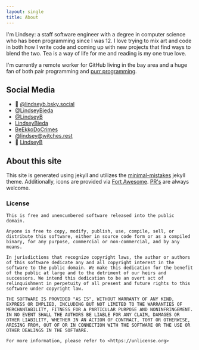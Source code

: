 ```yaml
---
layout: single
title: About
---
```


I'm Lindsey: a staff software engineer with a degree in computer science who has been programming since I was 12. I love trying to mix art and code in both how I write code and coming up with new projects that find ways to blend the two. Tea is a way of life for me and reading is my one true love.

I'm currently a remote worker for GitHub living in the bay area and a huge fan of both pair programming and [purr programming](https://society6.com/product/purr-programmer_sticker).

## Social Media

* 🦋 [@lindseyb.bsky.social](https://bsky.app/profile/lindseyb.bsky.social)
* <i class="fab fa-fw fa-instagram"></i> [@LindseyBieda](https://instagram.com/LindseyBieda)
* <i class="fab fa-fw fa-github"></i> [@LindseyB](https://github.com/LindseyB)
* <i class="fab fa-fw fa-itch-io"></i> [LindseyBieda](https://lindseybieda.itch.io)
* <i class="fab fa-fw fa-twitch"></i> [BeEkkoDoCrimes](https://www.twitch.tv/beekkodocrimes/)
* <i class="fab fa-fw fa-mastodon"></i><a href="https://witches.rest/@lindsey" rel="me">@lindsey@witches.rest</a>
* 🐞 [LindseyB](https://cohost.org/lindseyb)


## About this site

This site is generated using jekyll and utilizes the [minimal-mistakes](https://mmistakes.github.io/minimal-mistakes/) jekyll theme. Additionally, icons are provided via [Fort Awesome](https://fortawesome.com/). [PR's](https://github.com/LindseyB/blog-jekyll/) are always welcome. 

### License

```
This is free and unencumbered software released into the public domain.

Anyone is free to copy, modify, publish, use, compile, sell, or
distribute this software, either in source code form or as a compiled
binary, for any purpose, commercial or non-commercial, and by any
means.

In jurisdictions that recognize copyright laws, the author or authors
of this software dedicate any and all copyright interest in the
software to the public domain. We make this dedication for the benefit
of the public at large and to the detriment of our heirs and
successors. We intend this dedication to be an overt act of
relinquishment in perpetuity of all present and future rights to this
software under copyright law.

THE SOFTWARE IS PROVIDED "AS IS", WITHOUT WARRANTY OF ANY KIND,
EXPRESS OR IMPLIED, INCLUDING BUT NOT LIMITED TO THE WARRANTIES OF
MERCHANTABILITY, FITNESS FOR A PARTICULAR PURPOSE AND NONINFRINGEMENT.
IN NO EVENT SHALL THE AUTHORS BE LIABLE FOR ANY CLAIM, DAMAGES OR
OTHER LIABILITY, WHETHER IN AN ACTION OF CONTRACT, TORT OR OTHERWISE,
ARISING FROM, OUT OF OR IN CONNECTION WITH THE SOFTWARE OR THE USE OR
OTHER DEALINGS IN THE SOFTWARE.

For more information, please refer to <https://unlicense.org>
```
